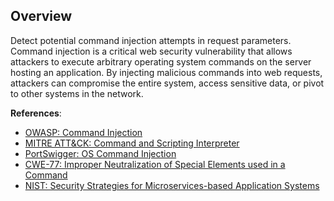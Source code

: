 ## Overview

Detect potential command injection attempts in request parameters. Command injection is a critical web security vulnerability that allows attackers to execute arbitrary operating system commands on the server hosting an application. By injecting malicious commands into web requests, attackers can compromise the entire system, access sensitive data, or pivot to other systems in the network.

**References**:
- [OWASP: Command Injection](https://owasp.org/www-community/attacks/Command_Injection)
- [MITRE ATT&CK: Command and Scripting Interpreter](https://attack.mitre.org/techniques/T1059/)
- [PortSwigger: OS Command Injection](https://portswigger.net/web-security/os-command-injection)
- [CWE-77: Improper Neutralization of Special Elements used in a Command](https://cwe.mitre.org/data/definitions/77.html)
- [NIST: Security Strategies for Microservices-based Application Systems](https://csrc.nist.gov/publications/detail/sp/800-204/final) 